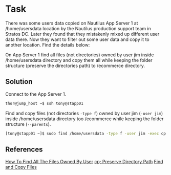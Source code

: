 
# Task

There was some users data copied on Nautilus App Server 1 at /home/usersdata location by the Nautilus production support team in Stratos DC. Later they found that they mistakenly mixed up different user data there. Now they want to filter out some user data and copy it to another location. Find the details below:

On App Server 1 find all files (not directories) owned by user jim inside /home/usersdata directory and copy them all while keeping the folder structure (preserve the directories path) to /ecommerce directory.

## Solution

Connect to the App Server 1.
```sh
thor@jump_host ~$ ssh tony@stapp01
```
Find and copy files (not directories `-type f`) owned by user jim (`-user jim`) inside /home/usersdata directory too /ecommerce while keeping the folder structure (`--parents`).
```sh
[tony@stapp01 ~]$ sudo find /home/usersdata -type f -user jim -exec cp --parents "{}" /ecommerce \;
```

## References

[How To Find All The Files Owned By User](https://www.cyberciti.biz/faq/how-do-i-find-all-the-files-owned-by-a-particular-user-or-group/)
[cp\; Preserve Directory Path](https://tecadmin.net/cp-preserve-directory-path/)
[Find and Copy Files](https://ostechnix.com/find-copy-certain-type-files-one-directory-another-linux/)
